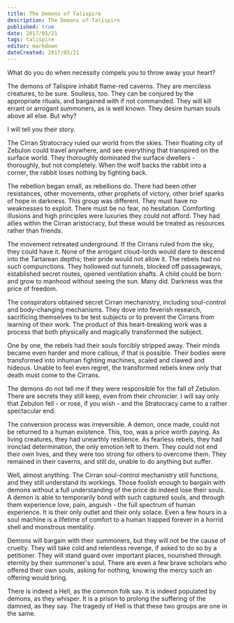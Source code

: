 ```yaml
---
title: The Demons of Talispire
description: The Demons of Talispire
published: true
date: 2017/05/21
tags: talispire
editor: markdown
dateCreated: 2017/05/21
---
```


What do you do when necessity compels you to throw away your heart?

The demons of Talispire inhabit flame-red caverns. They are merciless creatures, to be sure. Soulless, too. They can be conjured by the appropriate rituals, and bargained with if not commanded. They will kill errant or arrogant summoners, as is well known. They desire human souls above all else. But why?

I will tell you their story.

<!-- more -->

The Cirran Stratocracy ruled our world from the skies. Their floating city of Zebulon could travel anywhere, and see everything that transpired on the surface world. They thoroughly dominated the surface dwellers - thoroughly, but not completely. When the wolf backs the rabbit into a corner, the rabbit loses nothing by fighting back.

The rebellion began small, as rebellions do. There had been other resistances, other movements, other prophets of victory, other brief sparks of hope in darkness. This group was different. They must have no weaknesses to exploit. There must be no fear, no hesitation. Comforting illusions and high principles were luxuries they could not afford. They had allies within the Cirran aristocracy, but these would be treated as resources rather than friends.

The movement retreated underground. If the Cirrans ruled from the sky, they could have it. None of the arrogant cloud-lords would dare to descend into the Tartarean depths; their pride would not allow it. The rebels had no such compunctions. They hollowed out tunnels, blocked off passageways, established secret routes, opened ventilation shafts. A child could be born and grow to manhood without seeing the sun. Many did. Darkness was the price of freedom.

The conspirators obtained secret Cirran mechanistry, including soul-control and body-changing mechanisms. They dove into feverish research, sacrificing themselves to be test subjects or to prevent the Cirrans from learning of their work. The product of this heart-breaking work was a process that both physically and magically transformed the subject.

One by one, the rebels had their souls forcibly stripped away. Their minds became even harder and more callous, if that is possible. Their bodies were transformed into inhuman fighting machines, scaled and clawed and hideous. Unable to feel even regret, the transformed rebels knew only that death must come to the Cirrans.

The demons do not tell me if they were responsible for the fall of Zebulon. There are secrets they still keep, even from their chronicler. I will say only that Zebulon fell - or rose, if you wish - and the Stratocracy came to a rather spectacular end.

The conversion process was irreversible. A demon, once made, could not be returned to a human existence. This, too, was a price worth paying. As living creatures, they had unearthly resilience. As fearless rebels, they had ironclad determination, the only emotion left to them. They could not end their own lives, and they were too strong for others to overcome them. They remained in their caverns, and still do, unable to do anything but suffer.

Well, almost anything. The Cirran soul-control mechanistry still functions, and they still understand its workings. Those foolish enough to bargain with demons without a full understanding of the price do indeed lose their souls. A demon is able to temporarily bond with such captured souls, and through them experience love, pain, anguish - the full spectrum of human experience. It is their only outlet and their only solace. Even a few hours in a soul machine is a lifetime of comfort to a human trapped forever in a horrid shell and monstrous mentality.

Demons will bargain with their summoners, but they will not be the cause of cruelty. They will take cold and relentless revenge, if asked to do so by a petitioner. They will stand guard over important places, nourished through eternity by their summoner's soul. There are even a few brave scholars who offered their own souls, asking for nothing, knowing the mercy such an offering would bring.

There is indeed a Hell, as the common folk say. It is indeed populated by demons, as they whisper. It is a prison to prolong the suffering of the damned, as they say. The tragedy of Hell is that these two groups are one in the same.
